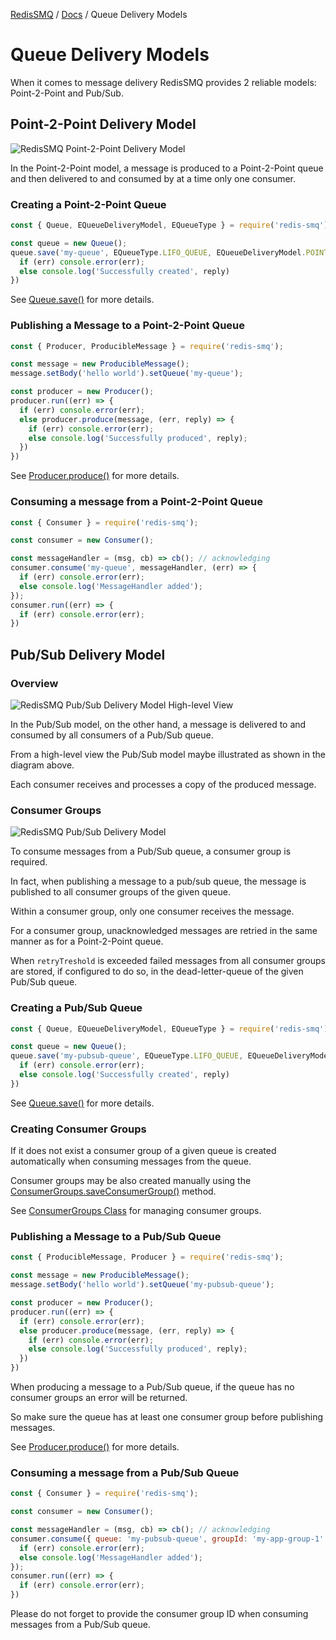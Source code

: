[RedisSMQ](../README.md) / [Docs](README.md) / Queue Delivery Models

# Queue Delivery Models

When it comes to message delivery RedisSMQ provides 2 reliable models: Point-2-Point and Pub/Sub.

## Point-2-Point Delivery Model

![RedisSMQ Point-2-Point Delivery Model](redis-smq-point-2-point-delivery-model.png)

In the Point-2-Point model, a message is produced to a Point-2-Point queue and then delivered to and consumed by at a time only one consumer.

### Creating a Point-2-Point Queue

```javascript
const { Queue, EQueueDeliveryModel, EQueueType } = require('redis-smq');

const queue = new Queue();
queue.save('my-queue', EQueueType.LIFO_QUEUE, EQueueDeliveryModel.POINT_TO_POINT, (err, reply) => {
  if (err) console.error(err);
  else console.log('Successfully created', reply)
})
```

See [Queue.save()](api/classes/Queue.md#save) for more details.

### Publishing a Message to a Point-2-Point Queue

```javascript
const { Producer, ProducibleMessage } = require('redis-smq');

const message = new ProducibleMessage();
message.setBody('hello world').setQueue('my-queue');

const producer = new Producer();
producer.run((err) => {
  if (err) console.error(err);
  else producer.produce(message, (err, reply) => {
    if (err) console.error(err);
    else console.log('Successfully produced', reply);
  })
})
```

See [Producer.produce()](api/classes/Producer.md#produce) for more details.

### Consuming a message from a Point-2-Point Queue

```javascript
const { Consumer } = require('redis-smq');

const consumer = new Consumer();

const messageHandler = (msg, cb) => cb(); // acknowledging
consumer.consume('my-queue', messageHandler, (err) => {
  if (err) console.error(err);
  else console.log('MessageHandler added');
});
consumer.run((err) => {
  if (err) console.error(err);
})
```

## Pub/Sub Delivery Model

### Overview

![RedisSMQ Pub/Sub Delivery Model High-level View](redis-smq-pubsub-delivery-model-highlevel-view.png)

In the Pub/Sub model, on the other hand, a message is delivered to and consumed by all consumers of a Pub/Sub queue.

From a high-level view the Pub/Sub model maybe illustrated as shown in the diagram above.

Each consumer receives and processes a copy of the produced message.

### Consumer Groups

![RedisSMQ Pub/Sub Delivery Model](redis-smq-pubsub-delivery-model.png)

To consume messages from a Pub/Sub queue, a consumer group is required.

In fact, when publishing a message to a pub/sub queue, the message is published to all consumer groups of the given queue.

Within a consumer group, only one consumer receives the message.

For a consumer group, unacknowledged messages are retried in the same manner as for a Point-2-Point queue.

When `retryTreshold` is exceeded failed messages from all consumer groups are stored, if configured to do so, in the dead-letter-queue of the given Pub/Sub queue.

### Creating a Pub/Sub Queue

```javascript
const { Queue, EQueueDeliveryModel, EQueueType } = require('redis-smq');

const queue = new Queue();
queue.save('my-pubsub-queue', EQueueType.LIFO_QUEUE, EQueueDeliveryModel.PUB_SUB, (err, reply) => {
  if (err) console.error(err);
  else console.log('Successfully created', reply)
})
```

See [Queue.save()](api/classes/Queue.md#save) for more details.

### Creating Consumer Groups

If it does not exist a consumer group of a given queue is created automatically when consuming messages from the queue.

Consumer groups may be also created manually using the [ConsumerGroups.saveConsumerGroup()](api/classes/ConsumerGroups.md) method.

See [ConsumerGroups Class](api/classes/ConsumerGroups.md) for managing consumer groups.

### Publishing a Message to a Pub/Sub Queue

```javascript
const { ProducibleMessage, Producer } = require('redis-smq');

const message = new ProducibleMessage();
message.setBody('hello world').setQueue('my-pubsub-queue');

const producer = new Producer();
producer.run((err) => {
  if (err) console.error(err);
  else producer.produce(message, (err, reply) => {
    if (err) console.error(err);
    else console.log('Successfully produced', reply);
  })
})
```

When producing a message to a Pub/Sub queue, if the queue has no consumer groups an error will be returned. 

So make sure the queue has at least one consumer group before publishing messages.

See [Producer.produce()](api/classes/Producer.md#produce) for more details.

### Consuming a message from a Pub/Sub Queue

```javascript
const { Consumer } = require('redis-smq');

const consumer = new Consumer();

const messageHandler = (msg, cb) => cb(); // acknowledging
consumer.consume({ queue: 'my-pubsub-queue', groupId: 'my-app-group-1' }, messageHandler, (err) => {
  if (err) console.error(err);
  else console.log('MessageHandler added');
});
consumer.run((err) => {
  if (err) console.error(err);
})
```

Please do not forget to provide the consumer group ID when consuming messages from a Pub/Sub queue.
